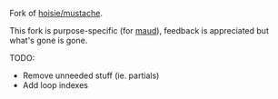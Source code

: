 Fork of [hoisie/mustache](/hoisie/mustache).

This fork is purpose-specific (for [maud](/Hamcha/maud)), feedback is appreciated but what's gone is gone.

TODO:

- Remove unneeded stuff (ie. partials)
- Add loop indexes